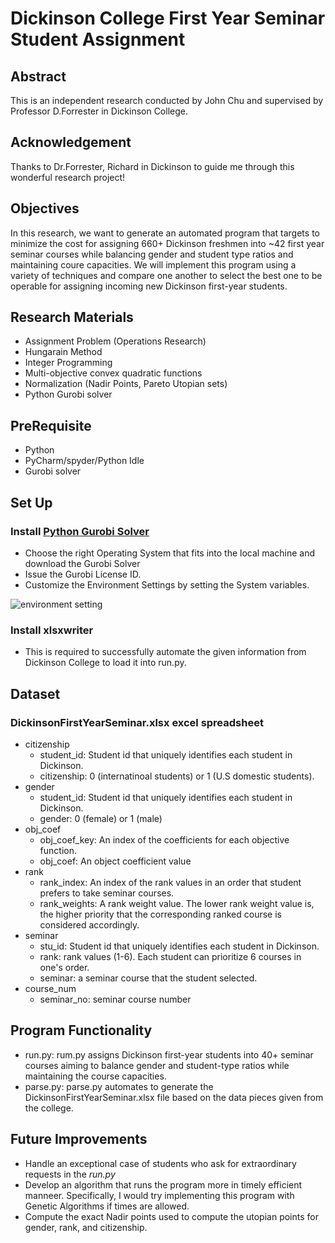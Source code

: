 # Dickinson College First Year Seminar Student Assignment

## Abstract
This is an independent research conducted by John Chu and supervised by Professor D.Forrester in Dickinson College. 

## Acknowledgement
Thanks to Dr.Forrester, Richard in Dickinson to guide me through this wonderful research project!

## Objectives
In this research, we want to generate an automated program that targets to minimize the cost for assigning 660+ Dickinson freshmen into ~42 first year seminar courses while balancing gender and student type ratios and maintaining coure capacities. We will implement this program using a variety of techniques and compare one another to select the best one to be operable for assigning incoming new Dickinson first-year students. 


## Research Materials

- Assignment Problem (Operations Research)
- Hungarain Method
- Integer Programming
- Multi-objective convex quadratic functions
- Normalization (Nadir Points, Pareto Utopian sets)
- Python Gurobi solver

## PreRequisite
 - Python
 - PyCharm/spyder/Python Idle
 - Gurobi solver

## Set Up

### Install [Python Gurobi Solver](https://www.gurobi.com/downloads/gurobi-software/)

- Choose the right Operating System that fits into the local machine and download the Gurobi Solver
- Issue the Gurobi License ID. 
- Customize the Environment Settings by setting the System variables.

![environment setting](https://user-images.githubusercontent.com/35699839/201580110-9a733a25-05d4-4240-a7f1-f336c2e76b5a.png)

### Install xlsxwriter
- This is required to successfully automate the given information from Dickinson College to load it into run.py.

## Dataset

  ### DickinsonFirstYearSeminar.xlsx excel spreadsheet
  - citizenship
    - student_id: Student id that uniquely identifies each student in Dickinson.
    - citizenship: 0 (internatinoal students) or 1 (U.S domestic students).
  - gender
    - student_id: Student id that uniquely identifies each student in Dickinson.
    - gender: 0 (female) or 1 (male)
  - obj_coef
    - obj_coef_key: An index of the coefficients for each objective function.
    - obj_coef: An object coefficient value
  - rank
    - rank_index: An index of the rank values in an order that student prefers to take seminar courses.
    - rank_weights: A rank weight value. The lower rank weight value is, the higher priority that the corresponding ranked course is considered accordingly.
  - seminar
    - stu_id: Student id that uniquely identifies each student in Dickinson.
    - rank: rank values (1-6). Each student can prioritize 6 courses in one's order.
    - seminar: a seminar course that the student selected.
  - course_num
    - seminar_no: seminar course number
    
  ## Program Functionality
  
  - run.py: rum.py assigns Dickinson first-year students into 40+ seminar courses aiming to balance gender and student-type ratios while maintaining the course capacities.
  - parse.py: parse.py automates to generate the DickinsonFirstYearSeminar.xlsx file based on the data pieces given from the college.
    
  ## Future Improvements
 
  - Handle an exceptional case of students who ask for extraordinary requests in the *run.py*
  - Develop an algorithm that runs the program more in timely efficient manneer. Specifically, I would try implementing this program with Genetic Algorithms if times are allowed.
  - Compute the exact Nadir points used to compute the utopian points for gender, rank, and citizenship.


